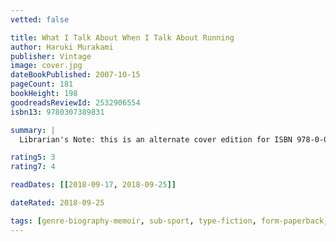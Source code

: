 ```yaml
---
vetted: false

title: What I Talk About When I Talk About Running
author: Haruki Murakami
publisher: Vintage
image: cover.jpg
dateBookPublished: 2007-10-15
pageCount: 181
bookHeight: 198
goodreadsReviewId: 2532906554
isbn13: 9780307389831

summary: |
  Librarian's Note: this is an alternate cover edition for ISBN 978-0-099-52615-5

rating5: 3
rating7: 4

readDates: [[2018-09-17, 2018-09-25]]

dateRated: 2018-09-25

tags: [genre-biography-memoir, sub-sport, type-fiction, form-paperback, translated]
---
```

